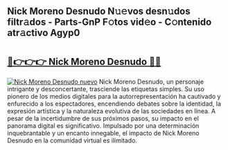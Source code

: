 ## Nick Moreno Desnudo N𝚞𝚎vos desn𝚞dos filtr𝚊dos - Parts-GnP F𝚘tos vid𝚎o - C𝚘ntenido atr𝚊ctivo Agyp0

# <h2><a href="http://mb4ztw.tromn.icu/?c=Nick+Moreno+Desnudo">🔗👉👉👉 Nick Moreno Desnudo 🔗🔗</a></h2>

[![Nick Moreno Desnudo nuevo](https://i.imgur.com/pEAQMta.gif)](http://mb4ztw.tromn.icu/?c=Nick+Moreno+Desnudo)
Nick Moreno Desnudo, un personaje intrigante y desconcertante, trasciende las etiquetas simples. Su uso pionero de los medios digitales para la autorrepresentación ha cautivado y enfurecido a los espectadores, encendiendo debates sobre la identidad, la expresión artística y la naturaleza evolutiva de las sociedades en línea. A pesar de la incertidumbre de sus próximos pasos, su impacto en el panorama digital es significativo. Impulsado por una determinación inquebrantable y un encanto innegable, el impacto de Nick Moreno Desnudo en la comunidad virtual es ilimitado.
